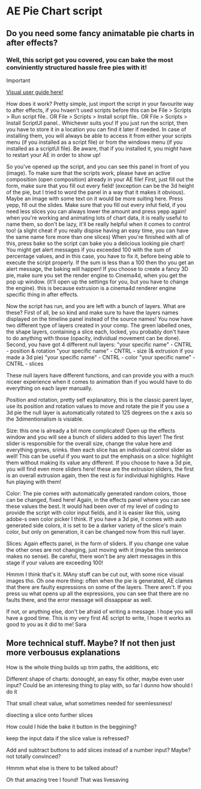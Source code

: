 # AE Pie Chart script
## Do you need some fancy animatable pie charts in after effects? 
### Well, this script got you covered, you can bake the most conviniently structured hassle free pies with it!

> [!IMPORTANT]
> [Visual user guide here!](GUIDE.md)


How does it work? Pretty simple, just import the script in your favourite way to after effects, if you hvaen't used scripts before this can be File > Scripts > Run script file.. OR File > Scripts > Install script file.. OR File > Scripts > Install ScriptUI panel.. Whichever suits you! If you just run the script, then you have to store it in a location you can find it later if needed. In case of installing them, you will always be able to access it from either your scripts menu (if you installed as a script file) or from the windows menu (if you installed as a scriptUI file). Be aware, that if you installed it, you might have to restart your AE in order to show up!

So you've opened up the script, and you can see this panel in front of you (image).
To make sure that the scripts work, please have an active composition (open composition) already in your AE file! First, just fill out the form, make sure that you fill out every field! (exception can be the 3d height of the pie, but I tried to word the panel in a way that it makes it obvious). Maybe an image with some text on it would be more suiting here.
Press yepp, fill out the slides. Make sure that you fill out every infut field, if you need less slices you can always lower the amount and press yepp again! when you're working and animating lots of chart data, it is really useful to name them, so don't be lazy, it'll be really helpful when it comes to control too! (a slight cheat if you really dispise having an easy time, you can have the same name fore more than one slices)
When you're finished with all of this, press bake so the script can bake you a delicious looking pie chart!
You might get alert messages if you exceeded 100 with the sum of percentage values, and in this case, you have to fix it, before being able to execute the script properly.
If the sum is less than a 100 then tho you get an alert message, the baking will happen!
If you choose to create a fancy 3D pie, make sure you set the render engine to Cinema4d, when you get the pop up window. (it'll open up the settings for you, but you have to change the engine). this is because extrusion is a cinema4d renderer engine specific thing in after effects.

Now the script has run, and you are left with a bunch of layers. What are these?
First of all, be so kind and make sure to have the layers names displayed on the timeline panel instead of the source names!
You now have two different type of layers created in your comp. The green labelled ones, the shape layers, containing a slice each, locked, you probably don't have to do anything with those (opacity, individual movement can be done).
Second, you have got 4 different null layers:
 "your specific name" - CNTRL - position & rotation
 "your specific name" - CNTRL - size (& extrusion if you made a 3d pie)
 "your specific name" - CNTRL - color
 "your specific name" - CNTRL - slices

 These null layers have different functions, and can provide you with a much niceer experience when it comes to animation than if you would have to do everything on each layer manually.

 Position and rotation, pretty self explanatory, this is the classic parent layer, use its position and rotation values to move and rotate the pie
 If you use a 3d pie the null layer is automatically rotated to 125 degrees on the x axis so the 3dimentionalism is visiable.

 Size: this one is already a bit more complicated! Open up the effects window and you will see a bunch of sliders added to this layer! 
 The first slider is responsible for the overall size, change the value here and everything grows, srinks.
 then each slice has an individual control slider as well! This can be useful if you want to put the emphasis on a slice: highlight them without making its value any different.
 If you choose to have a 3d pie, you will find even more sliders here! these are the extrusion sliders, the first is an overall extrusion again, then the rest is for individual highlights. Have fun playing with them!

 Color: The pie comes with automatically generated random colors, those can be changed, fixed here! Again, in the effects panel where you can see these values the best. It would had been over of my level of coding to provide the script with color input fields, and it is easier like this, using adobe-s own color picker I think.
 If you have a 3d pie, it comes with auto generated side colors, it is set to be a darker variety of the slice's main color, but only on generation, it can be changed now from this null layer.

 Slices: Again effects panel, in the form of sliders. If you change one value the other ones are not changing, just moving with it (maybe this sentence makes no sense). Be careful, there won't be any alert messages in this stage if your values are exceeding 100!

 Hmmm I think that's it. MAny stuff can be cut out, with some nice visual images tho.
 Oh one more thing: often when the pie is generated, AE clames that there are faulty expressions on some of the layers. There aren't. If you press uu what opens up all the expressions, you can see that there are no faults there, and the error message will dissappear as well.

 If not, or anything else, don't be afraid of writing a message.
 I hope you will have a good time. This is my very first AE script to write, I hope it works as good to you as it did to me!
 Sara


 ## More technical stuff. Maybe? If not then just more verbousus explanations

 How is the whole thing builds up
 trim paths, the additions, etc

 Different shape of charts:
  donought, an easy fix
  other, maybe even user input? Could be an interesing thing to play with, so far I dunno how should I do it

  That small cheat value, what sometimes needed for seemlessness!

  disecting a slice onto further slices

  How could I hide the bake it button in the beggining?

  keep the input data if the slice value is refressed?

  Add and subtract buttons to add slices instead of a number input? Maybe? not totally convinced?

  Hmmm what else is  there to be talked about?

  Oh that amazing tree I found! That was livesaving

